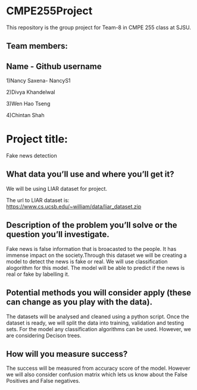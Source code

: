 # CMPE255Project
This repository is the group project for Team-8 in CMPE 255 class at SJSU.
## Team members:
## Name - Github username

1)Nancy Saxena- NancyS1

2)Divya Khandelwal

3)Wen Hao Tseng

4)Chintan Shah

# Project title: 

Fake news detection

## What data you’ll use and where you’ll get it?

We will be using LIAR dataset for project.

The url to LIAR dataset is:
https://www.cs.ucsb.edu/~william/data/liar_dataset.zip


## Description of the problem you’ll solve or the question you’ll investigate.

Fake news is false information that is broacasted to the people. It has immense impact on the society.Through this dataset we will be creating a model to detect the news is fake or real. We will use classification alogorithm for this model. The model will be able to predict if the news is real or fake by labelling it.


## Potential methods you will consider apply (these can change as you play with the data).

The datasets will be analysed and cleaned using a python script. Once the dataset is ready, we will split the data into training, validation and testing sets. For the model any classification algorithms can be used. However, we are considering Decison trees.

## How will you measure success?

The success will be measured from accuracy score of the model. However we will also consider confusion matrix which lets us know about the False Positives and False negatives.









